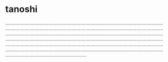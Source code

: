 # tanoshi

........................................................................................................................................................................................................................................................................................................................................................................................................................................................................................................................................................................................................................................................................................................................................................................................................................................